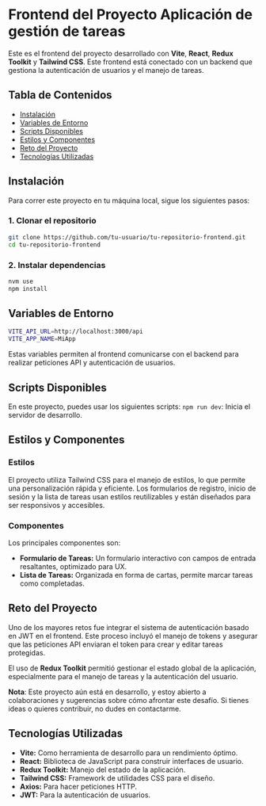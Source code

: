 # Frontend del Proyecto Aplicación de gestión de tareas

Este es el frontend del proyecto desarrollado con **Vite**, **React**, **Redux Toolkit** y **Tailwind CSS**. Este frontend está conectado con un backend que gestiona la autenticación de usuarios y el manejo de tareas.

## Tabla de Contenidos
- [Instalación](#instalación)
- [Variables de Entorno](#variables-de-entorno)
- [Scripts Disponibles](#scripts-disponibles)
- [Estilos y Componentes](#estilos-y-componentes)
- [Reto del Proyecto](#reto-del-proyecto)
- [Tecnologías Utilizadas](#tecnologías-utilizadas)

## Instalación

Para correr este proyecto en tu máquina local, sigue los siguientes pasos:

### 1. Clonar el repositorio
```bash
git clone https://github.com/tu-usuario/tu-repositorio-frontend.git
cd tu-repositorio-frontend
```

### 2. Instalar dependencias
```bash
nvm use
npm install
```
## Variables de Entorno
```bash
VITE_API_URL=http://localhost:3000/api
VITE_APP_NAME=MiApp
```
Estas variables permiten al frontend comunicarse con el backend para realizar peticiones API y autenticación de usuarios.

## Scripts Disponibles
En este proyecto, puedes usar los siguientes scripts:
```npm run dev```: Inicia el servidor de desarrollo.

## Estilos y Componentes

### Estilos
El proyecto utiliza Tailwind CSS para el manejo de estilos, lo que permite una personalización rápida y eficiente. Los formularios de registro, inicio de sesión y la lista de tareas usan estilos reutilizables y están diseñados para ser responsivos y accesibles.

### Componentes
Los principales componentes son:

* **Formulario de Tareas:** Un formulario interactivo con campos de entrada resaltantes, optimizado para UX.
* **Lista de Tareas:** Organizada en forma de cartas, permite marcar tareas como completadas.

## Reto del Proyecto

Uno de los mayores retos fue integrar el sistema de autenticación basado en JWT en el frontend. Este proceso incluyó el manejo de tokens y asegurar que las peticiones API enviaran el token para crear y editar tareas protegidas.

El uso de **Redux Toolkit** permitió gestionar el estado global de la aplicación, especialmente para el manejo de tareas y la autenticación del usuario.

**Nota**: Este proyecto aún está en desarrollo, y estoy abierto a colaboraciones y sugerencias sobre cómo afrontar este desafío. Si tienes ideas o quieres contribuir, no dudes en contactarme.

## Tecnologías Utilizadas
* **Vite:** Como herramienta de desarrollo para un rendimiento óptimo.
* **React:** Biblioteca de JavaScript para construir interfaces de usuario.
* **Redux Toolkit:** Manejo del estado de la aplicación.
* **Tailwind CSS:** Framework de utilidades CSS para el diseño.
* **Axios:** Para hacer peticiones HTTP.
* **JWT:** Para la autenticación de usuarios.




















